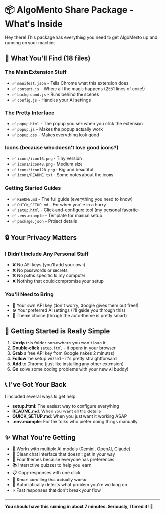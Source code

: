 # 📦 AlgoMento Share Package - What's Inside

Hey there! This package has everything you need to get AlgoMento up and running on your machine.

## 📁 What You'll Find (18 files)

### The Main Extension Stuff
- ✅ `manifest.json` - Tells Chrome what this extension does
- ✅ `content.js` - Where all the magic happens (2551 lines of code!)
- ✅ `background.js` - Runs behind the scenes
- ✅ `config.js` - Handles your AI settings

### The Pretty Interface
- ✅ `popup.html` - The popup you see when you click the extension
- ✅ `popup.js` - Makes the popup actually work
- ✅ `popup.css` - Makes everything look good

### Icons (because who doesn't love good icons?)
- ✅ `icons/icon16.png` - Tiny version
- ✅ `icons/icon48.png` - Medium size  
- ✅ `icons/icon128.png` - Big and beautiful
- ✅ `icons/README.txt` - Some notes about the icons

### Getting Started Guides
- ✅ `README.md` - The full guide (everything you need to know)
- ✅ `QUICK_SETUP.md` - For when you're in a hurry
- ✅ `setup.html` - Click-and-configure tool (my personal favorite)
- ✅ `.env.example` - Template for manual setup
- ✅ `package.json` - Project details

## 🔒 Your Privacy Matters

### I Didn't Include Any Personal Stuff
- ❌ No API keys (you'll add your own)
- ❌ No passwords or secrets
- ❌ No paths specific to my computer
- ❌ Nothing that could compromise your setup

### You'll Need to Bring
- 🔑 Your own API key (don't worry, Google gives them out free!)
- ⚙️ Your preferred AI settings (I'll guide you through this)
- 🎨 Theme choice (though the auto-theme is pretty smart)

## 🚀 Getting Started is Really Simple

1. **Unzip** this folder somewhere you won't lose it
2. **Double-click** `setup.html` - it opens in your browser
3. **Grab** a free API key from Google (takes 2 minutes)
4. **Follow** the setup wizard - it's pretty straightforward
5. **Add** to Chrome (just like installing any other extension)
6. **Go** solve some coding problems with your new AI buddy!

## 📞 I've Got Your Back

I included several ways to get help:
- **setup.html**: The easiest way to configure everything
- **README.md**: When you want all the details
- **QUICK_SETUP.md**: When you just want it working ASAP
- **.env.example**: For the folks who prefer doing things manually

## ✨ What You're Getting

- 🤖 Works with multiple AI models (Gemini, OpenAI, Claude)
- 💬 Clean chat interface that doesn't get in your way
- 🎨 Four themes because everyone has preferences
- 📚 Interactive quizzes to help you learn
- 📋 Copy responses with one click
- 🔄 Smart scrolling that actually works
- 🎯 Automatically detects what problem you're working on
- ⚡ Fast responses that don't break your flow

---

**You should have this running in about 7 minutes. Seriously, I timed it!** 🎉

